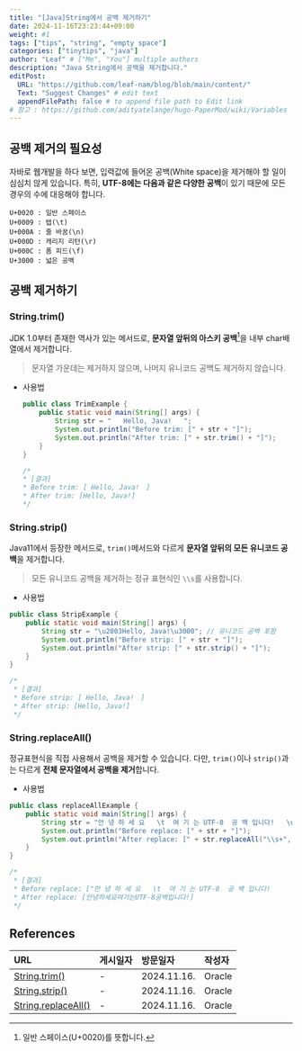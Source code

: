 ```yaml
---
title: "[Java]String에서 공백 제거하기"
date: 2024-11-16T23:23:44+09:00
weight: #1
tags: ["tips", "string", "empty space"]
categories: ["tinytips", "java"]
author: "Leaf" # ["Me", "You"] multiple authors
description: "Java String에서 공백을 제거합니다."
editPost:
  URL: "https://github.com/leaf-nam/blog/blob/main/content/"
  Text: "Suggest Changes" # edit text
  appendFilePath: false # to append file path to Edit link
# 참고 : https://github.com/adityatelange/hugo-PaperMod/wiki/Variables
---
```


## 공백 제거의 필요성

자바로 웹개발을 하다 보면, 입력값에 들어온 공백(White space)을 제거해야 할 일이 심심치 않게 있습니다.
특히, **UTF-8에는 다음과 같은 다양한 공백**이 있기 때문에 모든 경우의 수에 대응해야 합니다.

```
U+0020 : 일반 스페이스
U+0009 : 탭(\t)
U+000A : 줄 바꿈(\n)
U+000D : 캐리지 리턴(\r)
U+000C : 폼 피드(\f)
U+3000 : 넓은 공백
```

## 공백 제거하기

### String.trim()

JDK 1.0부터 존재한 역사가 있는 메서드로, **문자열 앞뒤의 아스키 공백**[^1]을 내부 char배열에서 제거합니다.

> 문자열 가운데는 제거하지 않으며, 나머지 유니코드 공백도 제거하지 않습니다.

- 사용법

  ```java
  public class TrimExample {
      public static void main(String[] args) {
          String str = "   Hello, Java!   ";
          System.out.println("Before trim: [" + str + "]");
          System.out.println("After trim: [" + str.trim() + "]");
      }
  }

  /*
  * [결과]
  * Before trim: [ Hello, Java!　]
  * After trim: [Hello, Java!]
  */
  ```

### String.strip()

Java11에서 등장한 메서드로, `trim()`메서드와 다르게 **문자열 앞뒤의 모든 유니코드 공백**을 제거합니다.

> 모든 유니코드 공백을 제거하는 정규 표현식인 `\\s`를 사용합니다.

- 사용법

```java
public class StripExample {
    public static void main(String[] args) {
        String str = "\u2003Hello, Java!\u3000"; // 유니코드 공백 포함
        System.out.println("Before strip: [" + str + "]");
        System.out.println("After strip: [" + str.strip() + "]");
    }
}

/*
 * [결과]
 * Before strip: [ Hello, Java!　]
 * After strip: [Hello, Java!]
 */
```

### String.replaceAll()

정규표현식을 직접 사용해서 공백을 제거할 수 있습니다. 다만, `trim()`이나 `strip()`과는 다르게 **전체 문자열에서 공백을 제거**합니다.

- 사용법

```java
public class replaceAllExample {
    public static void main(String[] args) {
        String str = "안 녕 하 세 요   \t  여 기 는 UTF-8  공 백 입니다!   \u3000";
        System.out.println("Before replace: [" + str + "]");
        System.out.println("After replace: [" + str.replaceAll("\\s+", "") + "]");
    }
}

/*
 * [결과]
 * Before replace: ["안 녕 하 세 요   \t  여 기 는 UTF-8  공 백 입니다!       ]
 * After replace: [안녕하세요여기는UTF-8공백입니다!]
 */
```

## References

| URL                                                                                                                                       | 게시일자 | 방문일자    | 작성자 |
| :---------------------------------------------------------------------------------------------------------------------------------------- | :------- | :---------- | :----- |
| [String.trim()](<https://docs.oracle.com/javase/7/docs/api/java/lang/String.html#trim()>)                                                 | -        | 2024.11.16. | Oracle |
| [String.strip()](<https://docs.oracle.com/en/java/javase/11/docs/api/java.base/java/lang/String.html#strip()>)                            | -        | 2024.11.16. | Oracle |
| [String.replaceAll()](<https://docs.oracle.com/javase/7/docs/api/java/lang/String.html#replaceAll(java.lang.String,%20java.lang.String)>) | -        | 2024.11.16. | Oracle |

[^1]: 일반 스페이스(U+0020)를 뜻합니다.
